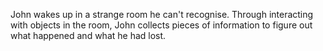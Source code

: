 John wakes up in a strange room he can't recognise. Through interacting with objects in the room, John collects pieces of information to figure out what happened and what he had lost.